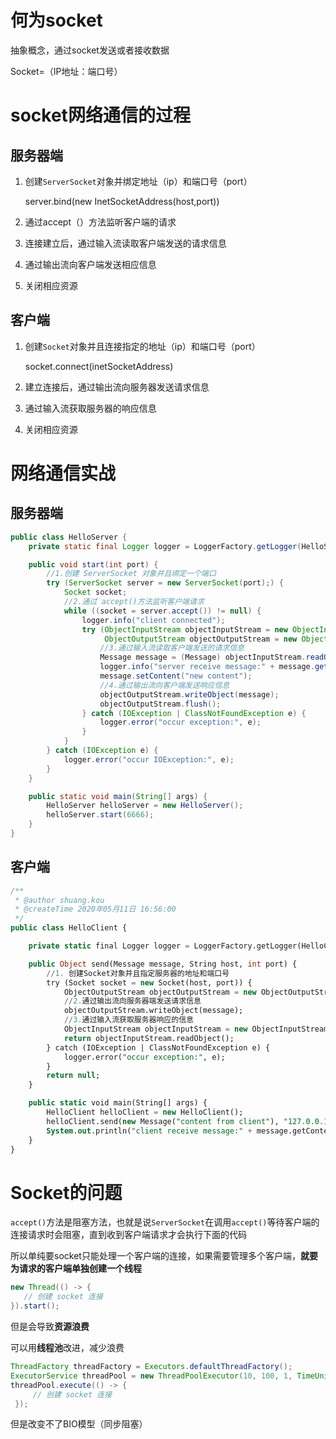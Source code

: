 # 何为socket

抽象概念，通过socket发送或者接收数据

Socket=（IP地址：端口号）



# socket网络通信的过程

## 服务器端

1. 创建`ServerSocket`对象并绑定地址（ip）和端口号（port）

   server.bind(new InetSocketAddress(host,port))

2. 通过accept（）方法监听客户端的请求

3. 连接建立后，通过输入流读取客户端发送的请求信息

4. 通过输出流向客户端发送相应信息

5. 关闭相应资源

## 客户端

1. 创建`Socket`对象并且连接指定的地址（ip）和端口号（port）

   socket.connect(inetSocketAddress)

2. 建立连接后，通过输出流向服务器发送请求信息

3. 通过输入流获取服务器的响应信息

4. 关闭相应资源



# 网络通信实战

## 服务器端

```java
public class HelloServer {
    private static final Logger logger = LoggerFactory.getLogger(HelloServer.class);

    public void start(int port) {
        //1.创建 ServerSocket 对象并且绑定一个端口
        try (ServerSocket server = new ServerSocket(port);) {
            Socket socket;
            //2.通过 accept()方法监听客户端请求
            while ((socket = server.accept()) != null) {
                logger.info("client connected");
                try (ObjectInputStream objectInputStream = new ObjectInputStream(socket.getInputStream());
                     ObjectOutputStream objectOutputStream = new ObjectOutputStream(socket.getOutputStream())) {
                    //3.通过输入流读取客户端发送的请求信息
                    Message message = (Message) objectInputStream.readObject();
                    logger.info("server receive message:" + message.getContent());
                    message.setContent("new content");
                    //4.通过输出流向客户端发送响应信息
                    objectOutputStream.writeObject(message);
                    objectOutputStream.flush();
                } catch (IOException | ClassNotFoundException e) {
                    logger.error("occur exception:", e);
                }
            }
        } catch (IOException e) {
            logger.error("occur IOException:", e);
        }
    }

    public static void main(String[] args) {
        HelloServer helloServer = new HelloServer();
        helloServer.start(6666);
    }
}
```

## 客户端

```sql
/**
 * @author shuang.kou
 * @createTime 2020年05月11日 16:56:00
 */
public class HelloClient {

    private static final Logger logger = LoggerFactory.getLogger(HelloClient.class);

    public Object send(Message message, String host, int port) {
        //1. 创建Socket对象并且指定服务器的地址和端口号
        try (Socket socket = new Socket(host, port)) {
            ObjectOutputStream objectOutputStream = new ObjectOutputStream(socket.getOutputStream());
            //2.通过输出流向服务器端发送请求信息
            objectOutputStream.writeObject(message);
            //3.通过输入流获取服务器响应的信息
            ObjectInputStream objectInputStream = new ObjectInputStream(socket.getInputStream());
            return objectInputStream.readObject();
        } catch (IOException | ClassNotFoundException e) {
            logger.error("occur exception:", e);
        }
        return null;
    }

    public static void main(String[] args) {
        HelloClient helloClient = new HelloClient();
        helloClient.send(new Message("content from client"), "127.0.0.1", 6666);
        System.out.println("client receive message:" + message.getContent());
    }
}
```

# Socket的问题

`accept()`方法是阻塞方法，也就是说`ServerSocket`在调用`accept()`等待客户端的连接请求时会阻塞，直到收到客户端请求才会执行下面的代码



所以单纯要socket只能处理一个客户端的连接，如果需要管理多个客户端，**就要为请求的客户端单独创建一个线程**

```java
new Thread(() -> {
   // 创建 socket 连接
}).start();
```

但是会导致**资源浪费**

可以用**线程池**改进，减少浪费

```java
ThreadFactory threadFactory = Executors.defaultThreadFactory();
ExecutorService threadPool = new ThreadPoolExecutor(10, 100, 1, TimeUnit.MINUTES, new ArrayBlockingQueue<>(100), threadFactory);
threadPool.execute(() -> {
     // 创建 socket 连接
 });
```

但是改变不了BIO模型（同步阻塞）

